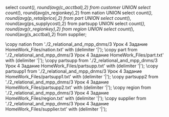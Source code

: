 select count(*), round(avg(c_acctbal),2) from customer
UNION
select count(*), round(avg(n_regionkey),2) from nation
UNION
select count(*), round(avg(p_retailprice),2) from part
UNION
select count(*), round(avg(ps_supplycost),2) from partsupp
UNION
select count(*), round(avg(r_regionkey),2) from region
UNION
select count(*), round(avg(s_acctbal),2) from supplier;

\copy nation from './2_relational_and_mpp_dnms/3 Урок 4 Задание HomeWork_Files/nation.txt' with (delimiter '|');
\copy part from './2_relational_and_mpp_dnms/3 Урок 4 Задание HomeWork_Files/part.txt' with (delimiter '|');
\copy partsupp from './2_relational_and_mpp_dnms/3 Урок 4 Задание HomeWork_Files/partsupp.txt' with (delimiter '|');
\copy partsupp1 from './2_relational_and_mpp_dnms/3 Урок 4 Задание HomeWork_Files/partsupp1.txt' with (delimiter '|');
\copy partsupp2 from './2_relational_and_mpp_dnms/3 Урок 4 Задание HomeWork_Files/partsupp2.txt' with (delimiter '|');
\copy region from './2_relational_and_mpp_dnms/3 Урок 4 Задание HomeWork_Files/region.txt' with (delimiter '|');
\copy supplier from './2_relational_and_mpp_dnms/3 Урок 4 Задание HomeWork_Files/supplier.txt' with (delimiter '|');


